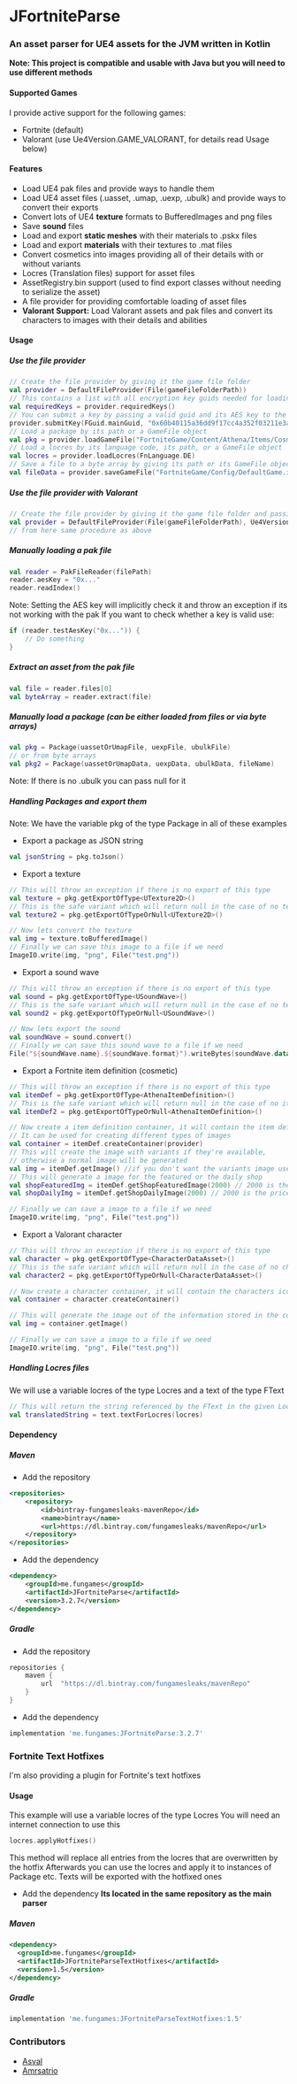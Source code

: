 # JFortniteParse

### An asset parser for UE4 assets for the JVM written in Kotlin

**Note: This project is compatible and usable with Java but you will need to use different methods**
#### Supported Games
I provide active support for the following games:
- Fortnite (default)
- Valorant (use Ue4Version.GAME_VALORANT, for details read Usage below)
#### Features
- Load UE4 pak files and provide ways to handle them
- Load UE4 asset files (.uasset, .umap, .uexp, .ubulk) and provide ways to convert their exports
- Convert lots of UE4 **texture** formats to BufferedImages and png files
- Save **sound** files
- Load and export **static meshes** with their materials to .pskx files
- Load and export **materials** with their textures to .mat files
- Convert cosmetics into images providing all of their details with or without variants
- Locres (Translation files) support for asset files
- AssetRegistry.bin support (used to find export classes without needing to serialize the asset)
- A file provider for providing comfortable loading of asset files
- **Valorant Support:** Load Valorant assets and pak files and convert its characters to images with their details and abilities
#### Usage
##### Use the file provider
```kotlin
// Create the file provider by giving it the game file folder
val provider = DefaultFileProvider(File(gameFileFolderPath))
// This contains a list with all encryption key guids needed for loading the pak files  
val requiredKeys = provider.requiredKeys() 
// You can submit a key by passing a valid guid and its AES key to the submitKey method
provider.submitKey(FGuid.mainGuid, "0x60b40115a36dd9f17cc4a352f03211e3a859ac664fef7e7200930f849fd8a980")  
// Load a package by its path or a GameFile object
val pkg = provider.loadGameFile("FortniteGame/Content/Athena/Items/Cosmetics/Characters/CID_144_Athena_Commando_M_SoccerDudeA.uasset") 
// Load a locres by its language code, its path, or a GameFile object
val locres = provider.loadLocres(FnLanguage.DE)
// Save a file to a byte array by giving its path or its GameFile object
val fileData = provider.saveGameFile("FortniteGame/Config/DefaultGame.ini")
```
##### Use the file provider with Valorant
```kotlin
// Create the file provider by giving it the game file folder and passing Valorant as game
val provider = DefaultFileProvider(File(gameFileFolderPath), Ue4Version.GAME_VALORANT)
// from here same procedure as above
```
##### Manually loading a pak file
```kotlin
val reader = PakFileReader(filePath)  
reader.aesKey = "0x..."  
reader.readIndex()
```
Note: Setting the AES key will implicitly check it and throw an exception if its not working with the pak
If you want to check whether a key is valid use:
```kotlin
if (reader.testAesKey("0x...")) {
    // Do something
}
```
##### Extract an asset from the pak file
```kotlin
val file = reader.files[0]
val byteArray = reader.extract(file)
```
##### Manually load a package (can be either loaded from files or via byte arrays)
```kotlin
val pkg = Package(uassetOrUmapFile, uexpFile, ubulkFile)
// or from byte arrays
val pkg2 = Package(uassetOrUmapData, uexpData, ubulkData, fileName)
```
Note: If there is no .ubulk you can pass null for it

##### Handling Packages and export them
Note: We have the variable pkg of the type Package in all of these examples

- Export a package as JSON string
```kotlin
val jsonString = pkg.toJson()
``` 
- Export a texture
```kotlin
// This will throw an exception if there is no export of this type
val texture = pkg.getExportOfType<UTexture2D>()
// This is the safe variant which will return null in the case of no texture export
val texture2 = pkg.getExportOfTypeOrNull<UTexture2D>()

// Now lets convert the texture
val img = texture.toBufferedImage()
// Finally we can save this image to a file if we need
ImageIO.write(img, "png", File("test.png"))
```
- Export a sound wave
```kotlin
// This will throw an exception if there is no export of this type
val sound = pkg.getExportOfType<USoundWave>()
// This is the safe variant which will return null in the case of no texture export
val sound2 = pkg.getExportOfTypeOrNull<USoundWave>()

// Now lets export the sound
val soundWave = sound.convert()
// Finally we can save this sound wave to a file if we need
File("${soundWave.name}.${soundWave.format}").writeBytes(soundWave.data)
```
- Export a Fortnite item definition (cosmetic)
```kotlin
// This will throw an exception if there is no export of this type
val itemDef = pkg.getExportOfType<AthenaItemDefinition>()
// This is the safe variant which will return null in the case of no item definition export
val itemDef2 = pkg.getExportOfTypeOrNull<AthenaItemDefinition>()

// Now create a item definition container, it will contain the item definitions icons and information
// It can be used for creating different types of images
val container = itemDef.createContainer(provider)
// This will create the image with variants if they're available, 
// otherwise a normal image will be generated
val img = itemDef.getImage() //if you don't want the variants image use itemDef.getImageNoVariants()
// This will generate a image for the featured or the daily shop
val shopFeaturedImg = itemDef.getShopFeaturedImage(2000) // 2000 is the price
val shopDailyImg = itemDef.getShopDailyImage(2000) // 2000 is the price

// Finally we can save a image to a file if we need
ImageIO.write(img, "png", File("test.png"))
```
- Export a Valorant character
```kotlin
// This will throw an exception if there is no export of this type
val character = pkg.getExportOfType<CharacterDataAsset>()
// This is the safe variant which will return null in the case of no character export
val character2 = pkg.getExportOfTypeOrNull<CharacterDataAsset>()

// Now create a character container, it will contain the characters icons and information
val container = character.createContainer()

// This will generate the image out of the information stored in the container
val img = container.getImage()

// Finally we can save a image to a file if we need
ImageIO.write(img, "png", File("test.png"))
```
##### Handling Locres files
We will use a variable locres of the type Locres and a text of the type FText
```kotlin
// This will return the string referenced by the FText in the given Locres
val translatedString = text.textForLocres(locres)
```
#### Dependency
##### Maven
- Add the repository
```xml
<repositories>
	<repository>
		<id>bintray-fungamesleaks-mavenRepo</id>
		<name>bintray</name>
		<url>https://dl.bintray.com/fungamesleaks/mavenRepo</url>
	</repository>
</repositories>
```
- Add the dependency
```xml
<dependency>
	<groupId>me.fungames</groupId>
	<artifactId>JFortniteParse</artifactId>
	<version>3.2.7</version>
</dependency>
```
##### Gradle
- Add the repository
```groovy
repositories {
	maven {
		url  "https://dl.bintray.com/fungamesleaks/mavenRepo"
	}
}
```
- Add the dependency
```groovy
implementation 'me.fungames:JFortniteParse:3.2.7'
```

### Fortnite Text Hotfixes
I'm also providing a plugin for Fortnite's text hotfixes

#### Usage
This example will use a variable locres of the type Locres
You will need an internet connection to use this
```kotlin
locres.applyHotfixes()
```
This method will replace all entries from the locres that are overwritten by the hotfix
Afterwards you can use the locres and apply it to instances of Package etc.
Texts will be exported with the hotfixed ones
- Add the dependency
**Its located in the same repository as the main parser**
##### Maven
```xml
<dependency>
  <groupId>me.fungames</groupId>
  <artifactId>JFortniteParseTextHotfixes</artifactId>
  <version>1.5</version>
</dependency>
```
##### Gradle
```groovy
implementation 'me.fungames:JFortniteParseTextHotfixes:1.5'
```

### Contributors
- [Asval](https://github.com/iAmAsval)
- [Amrsatrio](https://github.com/Amrsatrio)

